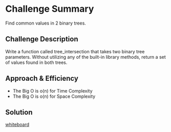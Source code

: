 # Challenge Summary
<!-- Short summary or background information -->
Find common values in 2 binary trees.
## Challenge Description
<!-- Description of the challenge -->
Write a function called tree_intersection that takes two binary tree parameters. Without utilizing any of the built-in library methods, return a set of values found in both trees.

## Approach & Efficiency
<!-- What approach did you take? Why? What is the Big O space/time for this approach? -->
- The Big O is o(n) for Time Complexity 
- The Big O is o(n) for Space Complexity 


## Solution
<!-- Embedded whiteboard image -->
[whiteboard]()